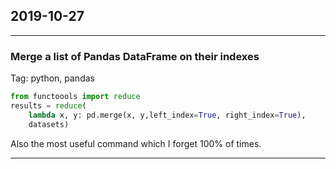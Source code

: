 ## 2019-10-27
---
### Merge a list of Pandas DataFrame on their indexes
Tag: python, pandas

```python
from functoools import reduce
results = reduce(
	lambda x, y: pd.merge(x, y,left_index=True, right_index=True), 
	datasets)
```

Also the most useful command which I forget 100% of times.

---

